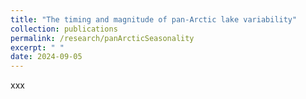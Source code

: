 ```yaml
---
title: "The timing and magnitude of pan-Arctic lake variability"
collection: publications
permalink: /research/panArcticSeasonality
excerpt: " "
date: 2024-09-05
---
```

xxx

